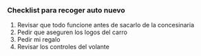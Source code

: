 ### Checklist para recoger auto nuevo

1. Revisar que todo funcione antes de sacarlo de la concesinaria
2. Pedir que aseguren los logos del carro
3. Pedir mi regalo
4. Revisar los controles del volante
